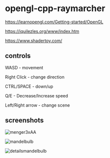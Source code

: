 # opengl-cpp-raymarcher

https://learnopengl.com/Getting-started/OpenGL

https://iquilezles.org/www/index.htm

https://www.shadertoy.com/

## controls
WASD - movement

Right Click - change direction

CTRL/SPACE - down/up

Q/E - Decrease/Increase speed

Left/Right arrow - change scene

## screenshots

![menger3xAA](https://user-images.githubusercontent.com/47363206/134787511-deddeaf3-2005-42d4-8c58-a9de09e94214.png)


![mandelbulb](https://user-images.githubusercontent.com/47363206/134894302-8012935f-61b9-42c4-93ae-81b7b7c943d8.png)


![detailsmandelbulb](https://user-images.githubusercontent.com/47363206/134894323-b88fbefc-544f-48be-93eb-704fedffc296.png)
